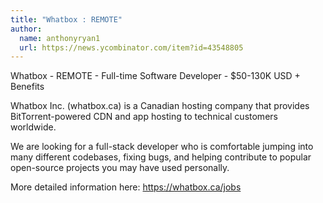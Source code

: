 ```yaml
---
title: "Whatbox : REMOTE"
author:
  name: anthonyryan1
  url: https://news.ycombinator.com/item?id=43548805
---
```

Whatbox - REMOTE - Full-time Software Developer - $50-130K USD + Benefits

Whatbox Inc. (whatbox.ca) is a Canadian hosting company that provides BitTorrent-powered CDN and app hosting to technical customers worldwide.

We are looking for a full-stack developer who is comfortable jumping into many different codebases, fixing bugs, and helping contribute to popular open-source projects you may have used personally.

More detailed information here: <a href="https:&#x2F;&#x2F;whatbox.ca&#x2F;jobs" rel="nofollow">https:&#x2F;&#x2F;whatbox.ca&#x2F;jobs</a>
<JobApplication />
